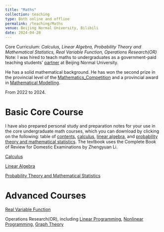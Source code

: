 ```yaml
---
title: "Maths"
collection: teaching
type: Both online and offline
permalink: /teaching/Maths
venue: Beijing Normal University, Bilibili
date: 2024-04-28
---
```


Core Curriculum: *Calculus, Linear Algebra, Probability Theory and Mathematical Statistics, Real Variable Function, Operations Research(OR)* Note: I was hired to teach maths to undergraduates as a government-paid teaching students' [partner]({{site.url}}/file/乐学.pdf) at Beijing Normal University.

He has a solid mathematical background. He has won the second prize in the provincial level of the [Mathematics_Competition]({{site.url}}/file/mathematics_competition.pdf) and a provincial award in [Mathematical Modelling]({{site.url}}/file/mathematical_modelling.pdf).

From 2022 to 2024.

Basic Core Course
======
I have also prepared personal study and preparation notes for your use in the core undergraduate math courses, which you can download by clicking on the following: table of [contents]([https://github.com/samuelssj123/raw/master/Warehouse/math_mulu.pdf](https://github.com/samuelssj123/WareHouse/raw/refs/heads/master/math_mulu.pdf?download=)), [calculus](Warehouse/math_Calculus.pdf), [linear algebra](Warehouse/math_linear_algebra.pdf), and [probability theory and mathematical statistics](Warehouse/math_pro_sta.pdf). The textbook uses the Complete Book of Review for Domestic Examinations by Zhengyuan Li.

[Calculus](https://www.bilibili.com/video/BV1Q7421f7jn/)

[Linear Algebra](https://www.bilibili.com/video/BV1ar42177QF/)

[Probability Theory and Mathematical Statistics](https://www.bilibili.com/video/BV1rm421p7y8/)

Advanced Courses
======
[Real Variable Function](https://www.bilibili.com/video/BV1nu411Y77F/)

Operations Research(OR), including [Linear Programming](https://www.bilibili.com/video/BV1bF4m1T7nF/), [Nonlinear Programming](https://www.bilibili.com/video/BV1Ct421T7Fm/), [Graph Theory](https://www.bilibili.com/video/BV1sJ4m1K76Z/)

